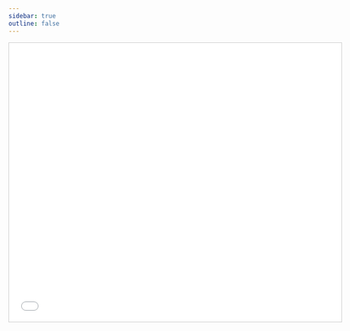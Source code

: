 ```yaml
---
sidebar: true
outline: false
---
```


 <iframe src="个人简历.pdf" width="130%" height="550px" style="border: 1px solid #ccc; overflow: auto;">
    This browser does not support PDFs. Please download the PDF to view it: 
    <a href="个人简历.pdf">Download PDF</a>.
</iframe>
